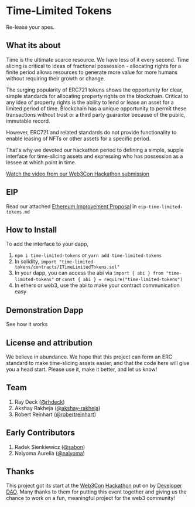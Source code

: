 # Time-Limited Tokens
Re-lease your apes.
## What its about
Time is the ultimate scarce resource. We have less of it every second. Time slicing is critical to ideas of fractional possession - allocating rights for a finite period allows resources to generate more value for more humans without requiring their growth or change.

The surging popularity of ERC721 tokens shows the opportunity for clear, simple standards for allocating property rights on the blockchain. Critical to any idea of property rights is the ability to lend or lease an asset for a limited period of time. Blockchain has a unique opportunity to permit these transactions without trust or a third party guarantor because of the public, immutable record.

However, ERC721 and related standards do not provide functionality to enable leasing of NFTs or other assets for a specific period.

That's why we devoted our hackathon period to defining a simple, supple interface for time-slicing assets and expressing who has possession as a lessee at which point in time. 

[Watch the video from our Web3Con Hackathon submission](https://www.loom.com/share/6992b9306f134e9fa19ab62bac53c79c?sharedAppSource=personal_library)
## EIP
Read our attached [Ethereum Improvement Proposal](./eip-time-limited-tokens.md) in `eip-time-limited-tokens.md`

## How to Install
To add the interface to your dapp,
1. `npm i time-limited-tokens` or `yarn add time-limited-tokens`
2. In solidity, `import "time-limited-tokens/contracts/ITimeLimitedTokens.sol"`
3. In your dapp, you can access the abi via `import { abi } from "time-limited-tokens"` or `const { abi } = require("time-limited-tokens")` 
4. In ethers or web3, use the abi to make your contract communication easy
## Demonstration Dapp
See how it works 

## License and attribution
We believe in abundance. We hope that this project can form an ERC standard to make time-slicing assets easier, and that the code here will give you a head start. Please use it, make it better, and let us know! 

## Team
1. Ray Deck ([@rhdeck](https://github.com/rhdeck))
2. Akshay Rakheja ([@akshay-rakheja](https://github.com/akshay-rakheja))
3. Robert Reinhart ([@robertreinhart](https://github.com/robertreinhart))

## Early Contributors
1. Radek Sienkiewicz ([@sabon](https://github.com/sabon))
2. Naiyoma Aurelia ([@naiyoma](https://github.com/naiyoma))

## Thanks
This project got its start at the [Web3Con](https://web3con.dev) [Hackathon](https://web3con.dev/hackathon) put on by [Developer DAO](https://developerdao.com). Many thanks to them for putting this event together and giving us the chance to work on a fun, meaningful project for the web3 community! 

